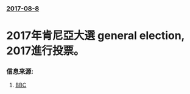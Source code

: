 ### [2017-08-8](/news/2017/08/8/index.md)

##### 
# 2017年肯尼亞大選 general election, 2017進行投票。 




### 信息来源:

1. [BBC](http://www.bbc.co.uk/news/world-africa-40855040)
